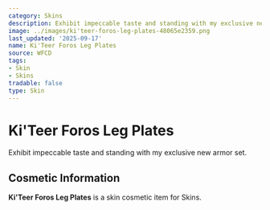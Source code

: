 ```yaml
---
category: Skins
description: Exhibit impeccable taste and standing with my exclusive new armor set.
image: ../images/ki'teer-foros-leg-plates-48065e2359.png
last_updated: '2025-09-17'
name: Ki'Teer Foros Leg Plates
source: WFCD
tags:
- Skin
- Skins
tradable: false
type: Skin
---
```


# Ki'Teer Foros Leg Plates

Exhibit impeccable taste and standing with my exclusive new armor set.

## Cosmetic Information

**Ki'Teer Foros Leg Plates** is a skin cosmetic item for Skins.

